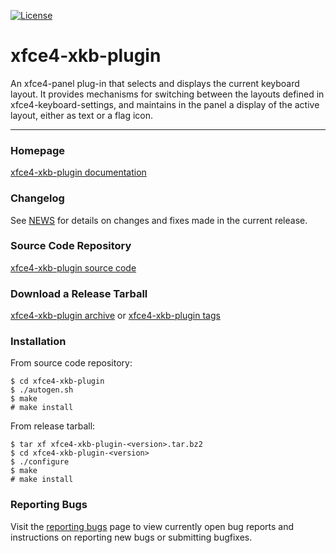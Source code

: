 [![License](https://img.shields.io/static/v1?label=License&message=GPL-2.0-or-later&color=blue)](https://gitlab.xfce.org/panel-plugins/xfce4-xkb-plugin/-/blob/master/COPYING)

# xfce4-xkb-plugin

An xfce4-panel plug-in that selects and displays the current keyboard layout. It provides mechanisms for switching between the layouts defined in xfce4-keyboard-settings, and maintains in the panel a display of the active layout, either as text or a flag icon.

----

### Homepage

[xfce4-xkb-plugin documentation](https://docs.xfce.org/panel-plugins/xfce4-xkb-plugin/start)

### Changelog

See [NEWS](https://gitlab.xfce.org/panel-plugins/xfce4-xkb-plugin/-/blob/master/NEWS) for details on changes and fixes made in the current release.

### Source Code Repository

[xfce4-xkb-plugin source code](https://gitlab.xfce.org/panel-plugins/xfce4-xkb-plugin)

### Download a Release Tarball

[xfce4-xkb-plugin archive](https://archive.xfce.org/src/panel-plugins/xfce4-xkb-plugin/)
    or
[xfce4-xkb-plugin tags](https://gitlab.xfce.org/panel-plugins/xfce4-xkb-plugin/-/tags)

### Installation

From source code repository: 

    $ cd xfce4-xkb-plugin
    $ ./autogen.sh
    $ make
    # make install

From release tarball:

    $ tar xf xfce4-xkb-plugin-<version>.tar.bz2
    $ cd xfce4-xkb-plugin-<version>
    $ ./configure
    $ make
    # make install

### Reporting Bugs

Visit the [reporting bugs](https://docs.xfce.org/panel-plugins/xfce4-xkb-plugin/bugs) page to view currently open bug reports and instructions on reporting new bugs or submitting bugfixes.
